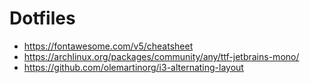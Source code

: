 # Dotfiles
* https://fontawesome.com/v5/cheatsheet
* https://archlinux.org/packages/community/any/ttf-jetbrains-mono/
* https://github.com/olemartinorg/i3-alternating-layout
